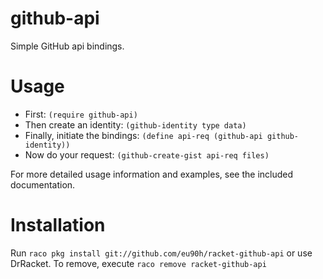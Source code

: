 github-api
==========
Simple GitHub api bindings.

Usage
=====
* First: `(require github-api)`
* Then create an identity: `(github-identity type data)`
* Finally, initiate the bindings: `(define api-req (github-api github-identity))`
* Now do your request: `(github-create-gist api-req files)`

For more detailed usage information and examples, see the included documentation.

Installation
============
Run `raco pkg install git://github.com/eu90h/racket-github-api` or use DrRacket.
To remove, execute `raco remove racket-github-api`

